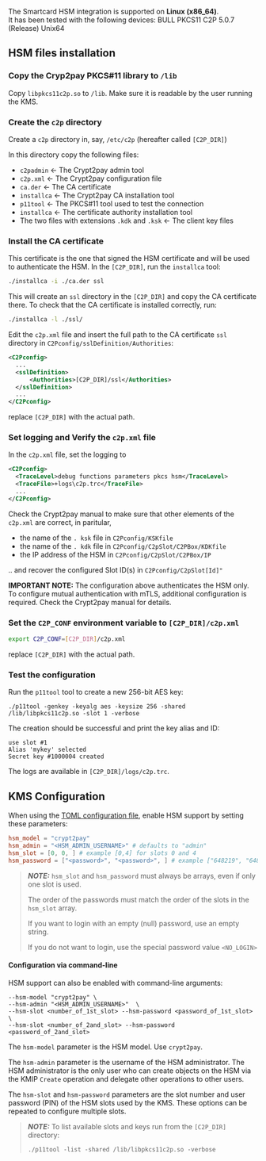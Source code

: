 
The Smartcard HSM integration is supported on **Linux (x86_64)**.  
It has been tested with the following devices: BULL PKCS11 C2P 5.0.7 (Release) Unix64

## HSM files installation

### Copy the Cryp2pay PKCS#11 library to `/lib`

Copy `libpkcs11c2p.so` to `/lib`.
Make sure it is readable by the user running the KMS.

### Create the `c2p` directory

Create a `c2p` directory in, say, `/etc/c2p` (hereafter called `[C2P_DIR]`)

In this directory copy the following files:

- `c2padmin`   <- The Crypt2pay admin tool
- `c2p.xml`    <- The Crypt2pay configuration file
- `ca.der`     <- The CA certificate
- `installca`  <- The Crypt2pay CA installation tool
- `p11tool`    <- The PKCS#11 tool used to test the connection
- `installca`  <- The certificate authority installation tool
- The two files with extensions `.kdk` and `.ksk` <- The client key files

### Install the CA certificate

This certificate is the one that signed the HSM certificate and will be used to authenticate the HSM.
In the `[C2P_DIR]`, run the `installca` tool:

```sh
./installca -i ./ca.der ssl
```

This will create an `ssl` directory in the `[C2P_DIR]` and copy the CA certificate there.
To check that the CA certificate is installed correctly, run:

```sh
./installca -l ./ssl/
```

Edit the `c2p.xml` file and insert the full path to the CA certificate `ssl` directory in `C2Pconfig/sslDefinition/Authorities`:
```xml
<C2Pconfig>
  ...
  <sslDefinition>
	  <Authorities>[C2P_DIR]/ssl</Authorities>
  </sslDefinition>
  ...
</C2Pconfig>
```
replace `[C2P_DIR]` with the actual path.

### Set logging and Verify the `c2p.xml` file

In the `c2p.xml` file, set the logging to

```xml
<C2Pconfig>
  <TraceLevel>debug functions parameters pkcs hsm</TraceLevel>
  <TraceFile>+logs\c2p.trc</TraceFile>
  ...
</C2Pconfig>
```

Check the Crypt2pay manual to make sure that other elements of the `c2p.xml` are correct, in paritular,

- the name of the `. ksk` file in `C2Pconfig/KSKfile`
- the name of the `. kdk` file in `C2Pconfig/C2pSlot/C2PBox/KDKfile`
- the IP address of the HSM in `C2Pconfig/C2pSlot/C2PBox/IP`

.. and recover the configured Slot ID(s) in `C2Pconfig/C2pSlot[Id]"`

**IMPORTANT NOTE:** The configuration above authenticates the HSM only.
To configure mutual authentication with mTLS, additional configuration is required.
Check the Crypt2pay manual for details.

### Set the `C2P_CONF` environment variable to `[C2P_DIR]/c2p.xml`

```sh
export C2P_CONF=[C2P_DIR]/c2p.xml
```
replace `[C2P_DIR]` with the actual path.


### Test the configuration

Run the `p11tool` tool to create a new 256-bit AES key:

```shell
./p11tool -genkey -keyalg aes -keysize 256 -shared /lib/libpkcs11c2p.so -slot 1 -verbose
```

The creation should be successful and print the key alias and ID:
```shell
use slot #1
Alias 'mykey' selected
Secret key #1000004 created
```

The logs are available in `[C2P_DIR]/logs/c2p.trc`.

## KMS Configuration

When using the [TOML configuration file](../server_configuration_file.md#toml-configuration-file), enable HSM support by setting these parameters:

```toml
hsm_model = "crypt2pay"
hsm_admin = "<HSM_ADMIN_USERNAME>" # defaults to "admin"
hsm_slot = [0, 0, ] # example [0,4] for slots 0 and 4
hsm_password = ["<password>", "<password>", ] # example ["648219", "648219"] for slots 0 and 4
```
> **_NOTE:_**  `hsm_slot` and `hsm_password` must always be arrays, even if only one slot is used.
> 
> The order of the passwords must match the order of the slots in the `hsm_slot` array.
> 
> If you want to login with an empty (null) password, use an empty string. 
> 
> If you do not want to login, use the special password value `<NO_LOGIN>`

#### Configuration via command-line
HSM support can also be enabled with command-line arguments:
```shell
--hsm-model "crypt2pay" \
--hsm-admin "<HSM_ADMIN_USERNAME>"  \
--hsm-slot <number_of_1st_slot> --hsm-password <password_of_1st_slot> \
--hsm-slot <number_of_2and_slot> --hsm-password <password_of_2and_slot>
```

The `hsm-model` parameter is the HSM model. Use `crypt2pay`.

The `hsm-admin` parameter is the username of the HSM administrator.
The HSM administrator is the only user who can create objects on the HSM via the KMIP `Create` operation
and delegate other operations to other users.

The `hsm-slot` and `hsm-password` parameters are the slot number and user password (PIN) of the HSM slots used by the KMS.
These options can be repeated to configure multiple slots.

> **_NOTE:_** To list available slots and keys run from the `[C2P_DIR]` directory:
> ```shell
> ./p11tool -list -shared /lib/libpkcs11c2p.so -verbose
> ```